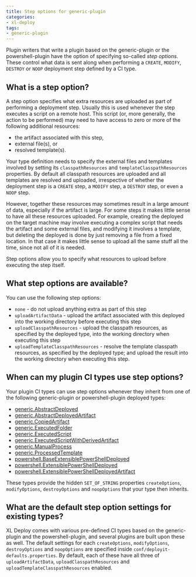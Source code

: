 ```yaml
---
title: Step options for generic-plugin
categories: 
- xl-deploy
tags:
- generic-plugin
---
```


Plugin writers that write a plugin based on the generic-plugin or the powershell-plugin have the option of specifying so-called *step options*. These control what data is sent along when performing a `CREATE`, `MODIFY`, `DESTROY` or `NOOP` deployment step defined by a CI type.


## What is a step option?

A step option specifies what extra resources are uploaded as part of performing a deployment step. Usually this is used whenever the step executes a script on a remote host. This script (or, more generally, the action to be performed) may need to have access to zero or more of the following additional resources:
 
* the artifact associated with this step, 
* external file(s), or
* resolved template(s).

Your type definition needs to specify the external files and templates involved by setting its `classpathResources` and `templateClasspathResources` properties. By default all classpath resources are uploaded and all templates are resolved and uploaded, irrespective of whether the deployment step is a `CREATE` step, a `MODIFY` step, a `DESTROY` step, or even a `NOOP` step.

However, together these resources may sometimes result in a large amount of data, especially if the artifact is large. For some steps it makes little sense to have all these resources uploaded. For example, creating the deployed on the target machine may involve executing a complex script that needs the artifact and some external files, and modifying it involves a template, but deleting the deployed is done by just removing a file from a fixed location. In that case it makes little sense to upload all the same stuff all the time, since not all of it is needed.

Step options allow you to specify what resources to upload before executing the step itself.


## What step options are available?

You can use the following step options:

* `none` - do not upload anything extra as part of this step
* `uploadArtifactData` - upload the artifact associated with this deployed into the working directory before executing this step
* `uploadClasspathResources` - upload the classpath resources, as specified by the deployed type, into the working directory when executing this step
* `uploadTemplateClasspathResources` - resolve the template classpath resources, as specified by the deployed type; and upload the result into the working directory when executing this step.


## When can my plugin CI types use step options?

Your plugin CI types can use step options whenever they inherit from one of the following generic-plugin or powershell-plugin deployed types:

* [generic.AbstractDeployed](xl-deploy/genericPluginManual.html#generic.AbstractDeployed)
* [generic.AbstractDeployedArtifact](xl-deploy/genericPluginManual.html#generic.AbstractDeployedArtifact)
* [generic.CopiedArtifact](xl-deploy/genericPluginManual.html#generic.CopiedArtifact)
* [generic.ExecutedFolder](xl-deploy/genericPluginManual.html#generic.ExecutedFolder)
* [generic.ExecutedScript](xl-deploy/genericPluginManual.html#generic.ExecutedScript)
* [generic.ExecutedScriptWithDerivedArtifact](xl-deploy/genericPluginManual.html#generic.ExecutedScriptWithDerivedArtifact)
* [generic.ManualProcess](xl-deploy/genericPluginManual.html#generic.ManualProcess)
* [generic.ProcessedTemplate](xl-deploy/genericPluginManual.html#generic.ProcessedTemplate)
* [powershell.BaseExtensiblePowerShellDeployed](xl-deploy/genericPluginManual.html#powershell.BaseExtensiblePowerShellDeployed)
* [powershell.ExtensiblePowerShellDeployed](xl-deploy/genericPluginManual.html#powershell.ExtensiblePowerShellDeployed)
* [powershell.ExtensiblePowerShellDeployedArtifact](xl-deploy/genericPluginManual.html#powershell.ExtensiblePowerShellDeployedArtifact)

These types provide the hidden `SET_OF_STRING` properties `createOptions`, `modifyOptions`, `destroyOptions` and `noopOptions` that your type then inherits.


## What are the default step option settings for existing types?

XL Deploy comes with various pre-defined CI types based on the generic-plugin and the powershell-plugin, and several plugins are built upon these as well. The default settings for each `createOptions`, `modifyOptions`, `destroyOptions` and `noopOptions` are specified inside `conf/deployit-defaults.properties`. By default, each of these have all three of `uploadArtifactData`, `uploadClasspathResources` and `uploadTemplateClasspathResources` enabled.